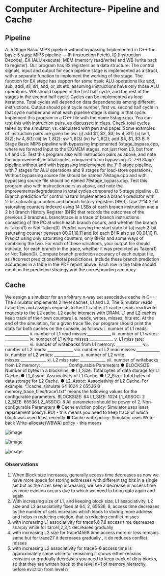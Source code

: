 # Computer Architecture- Pipeline and Cache

## Pipeline
A. 5 Stage Basic MIPS pipeline without bypassing
Implemented in C++ the basic 5 stage MIPS pipeline — IF (Instruction Fetch), ID (Instruction Decode), EX
(ALU execute), MEM (memory read/write) and WB (write back to register).
Our program has 32 registers as a data structure. The control signals, input and output for each
pipeline stage is implemented as a struct, with a separate function to implement the working of the
stage. The function for EX stage has support for some basic ALU operations like add, sub, addi, sll,
srl, and, or, slt etc. assuming instructions have only those ALU operations.
WB should happen in the first half cycle, and the rest of the stages in the second half cycle. Cycles can
be implemented as loop iterations. Total cycles will depend on data dependencies among different
instructions.
Output should print cycle number, first vs. second half cycle in that cycle number and what each
pipeline stage is doing in that cycle.
Implement this program in a C++ file with the name 5stage.cpp. You can test this with instruction pairs,
as discussed in class. Check total cycles taken by the simulator, vs. calculated with pen and paper. Some
examples of instruction pairs are given below:
(i) add $1, $2, $3; lw $4, 8($1)
(ii) lw $1, 8($2); lw $4, 8($1)
(iii) lw $1, 8($2); sw $1, 8($3)
(iv) lw $1, 8($2); add $4, $1, $3
B. 5 Stage Basic MIPS pipeline with bypassing
Implemented 5stage_bypass.cpp, where we forward input to the EX/MEM stages, not just from L3, but
from L4 and L5. Test this program also with instruction pairs as above, and note the improvements in total
cycles compared to no bypassing.
C. 7-9 Stage pipeline without and with bypassing
Implemented the 7-9 stage pipeline, with 7 stages for ALU operations and 9 stages for
load-store operations. Without bypassing source file should be named 79stage.cpp and with bypassing
source file should be named 79stage_bypass.cpp. Test this program also with instruction pairs as
above, and note the improvements/degradations in total cycles compared to 5 stage pipeline..
D. Branch prediction for control hazard
Implemented a branch predictor with 2-bit saturating counters and branch history registers (BHR).
Use 2^14 2-bit saturating counters indexed using 14 LSBs of each branch instruction and a 2 bit
Branch History Register (BHR) that records the outcomes of the previous 2 branches.
branchtrace is a trace of branch instructions consisting of the PC at which each branch occurs,
and whether the branch is Taken(1) or Not Taken(0).
Predict varying the start state of (a) each 2-bit saturating counter between 00,01,10,11 and (b)
each BHR also as 00,01,10,11. Predict using only saturating counters, only BHRs and some
ways of combining the two. For each of these variations, your output file should indicate, for
each branch in the trace, whether it was predicted as Taken(1) or Not Taken(0). Compute
branch prediction accuracy of each output file, as (#correct predictions/#total predictions).
Include these branch prediction accuracies in a table in the PDF report above. Each row in the
table should mention the prediction strategy and the corresponding accuracy.


## Cache
We design a simulator for an arbitrary n-way set associative cache in C++. The simulator implements 2 level caches, L1 and L2. The Simulator reads trace files and assigns requests to the L1
cache. L1 cache sends read/write requests to the L2 cache. L2 cache interacts with DRAM. L1 and L2 caches keep track of their own counters i.e. reads, writes, misses, hits etc. At the end of
the simulation, for a given trace file, our program should print the stats for both caches on the console, as follows:
i. number of L1 reads: ____________
ii. number of L1 read misses:____________
iii. number of L1 writes: ____________
iv. number of L1 write misses:____________
v. L1 miss rate: ____________
vi. number of writebacks from L1 memory: _____________
vii. number of L2 reads: _____________
viii. number of L2 read misses:____________
ix. number of L2 writes: _____________
x. number of L2 write misses:_____________
xi. L2 miss rate: _____________
xii. number of writebacks from L2 memory:______________
Configurable Parameters
● BLOCKSIZE: Number of bytes in a block/line.
● L1_Size: Total bytes of data storage for L1 Cache.
● L1_Assoc: Associativity of L1 Cache.
● L2_Size: Total bytes of data storage for L2 Cache.
● L2_Assoc: Associativity of L2 Cache.
For example: “./cache_simulate 64 1024 2 65536 8 memory_trace_files/trace1.txt” means the
following values for the configurable parameters.
BLOCKSIZE: 64
L1_SIZE: 1024
L1_ASSOC: 2
L2_SIZE: 65536
L2_ASSOC: 8
All parameters should be power of 2.
Non-configurable Parameters
● Cache eviction policy: Simulator uses least replacement policy(LRU) - this means you
need to keep track of which block was used least recently
● Cache write policy: Simulator uses Write-back Write-allocate(WBWA) policy - this means

![image](https://github.com/Fireborn25/Quine-McCluskey_Simulation/assets/97736756/74f00338-3e87-4815-81f3-33c99395b0e1)

![image](https://github.com/Fireborn25/Quine-McCluskey_Simulation/assets/97736756/c15cb624-d790-4b6a-8381-dce740dcf955)

![image](https://github.com/Fireborn25/Quine-McCluskey_Simulation/assets/97736756/f362c877-7d0e-42d3-af3a-baa4eecc7201)




### Observations
1. When Block size increases, generally access time decreases as now we have more space for storing addresses with
different tag bits in a single set but as the sizes keep increasing, we see a decrease in access time as more eviction occurs
due to which we need to bring data again and again
2. With increasing size of L1, and keeping block size, L1 associativity, L2 size and L2 associativity fixed at 64, 2, 65536,
8, access time decreases as the number of sets increases which leads to storing more address and helps in reducing
eviction, that is reducing conflict misses
3. with increasing L1 associativity for trace5,6,7,8 access time decreases sharply while for tarce1,2,3,4 decreases gradually
4. with increasing L2 size for trace14568 time access more or less remains same but for trace27 it decreases gradually , it
do reduces conflict misses
5. with increasing L2 associativity for trace5-6 access time is approximately same while for remaining it shows either
remains constant or gradually decreases
you need to keep track of dirty blocks, so that they are written back to the level n+1 of
memory hierarchy, before eviction from level n
